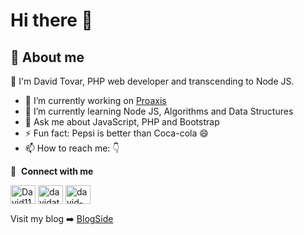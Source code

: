 # Hi there 👋

## 🚀 About me

🧑 I'm David Tovar, PHP web developer and transcending to Node JS.

- 🔭 I’m currently working on <a href="http://proaxis.com.mx/" target="blank">Proaxis</a>
- 🌱 I’m currently learning Node JS, Algorithms and Data Structures
- 💬 Ask me about JavaScript, PHP and Bootstrap
- ⚡ Fun fact: Pepsi is better than Coca-cola 😄
- 📫 How to reach me: 👇

🔗 &nbsp;**Connect with me**
<p align="left">
<a href="https://twitter.com/David11816" target="blank"><img align="center" src="https://raw.githubusercontent.com/rahuldkjain/github-profile-readme-generator/master/src/images/icons/Social/twitter.svg" alt="David11816" height="30" width="40" /></a>
<a href="https://www.linkedin.com/in/davidatovar/" target="blank"><img align="center" src="https://raw.githubusercontent.com/rahuldkjain/github-profile-readme-generator/master/src/images/icons/Social/linked-in-alt.svg" alt="davidatovar" height="30" width="40" /></a>
<a href="https://stackoverflow.com/users/11059478/david-tovar" target="blank"><img align="center" src="https://raw.githubusercontent.com/rahuldkjain/github-profile-readme-generator/master/src/images/icons/Social/stack-overflow.svg" alt="david-tovar" height="30" width="40" /></a>

Visit my blog ➡️ <a href="https://blogside.herokuapp.com/" target="blank">BlogSide</a>
<!--
**DavidAlejandro18/DavidAlejandro18** is a ✨ _special_ ✨ repository because its `README.md` (this file) appears on your GitHub profile.

Here are some ideas to get you started:

- 🔭 I’m currently working on ...
- 🌱 I’m currently learning ...
- 👯 I’m looking to collaborate on ...
- 🤔 I’m looking for help with ...
- 💬 Ask me about ...
- 📫 How to reach me: ...
- 😄 Pronouns: ...
- ⚡ Fun fact: ...
-->
